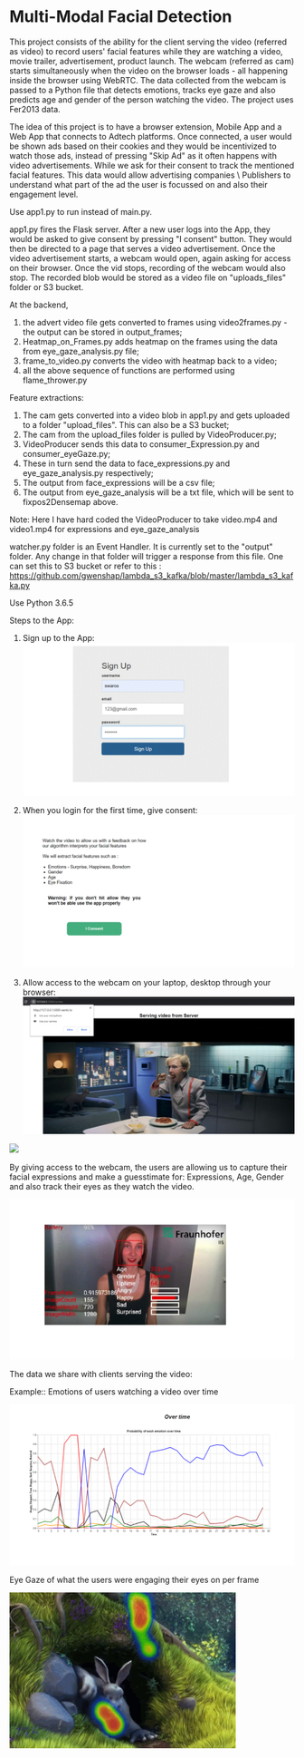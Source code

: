 # Multi-Modal Facial Detection
This project consists of the ability for the client serving the video (referred as video) to record users' facial features while they are watching a video, movie trailer, advertisement, product launch. The webcam (referred as cam) starts simultaneously when the video on the browser loads - all happening inside the browser using WebRTC. The data collected from the webcam is passed to a Python file that detects emotions, tracks eye gaze and also predicts age and gender of the person watching the video. The project uses Fer2013 data. 

The idea of this project is to have a browser extension, Mobile App and a Web App that connects to Adtech platforms. Once connected, a user would be shown ads based on their cookies and they would be incentivized to watch those ads, instead of pressing "Skip Ad" as it often happens with video advertisements. While we ask for their consent to track the mentioned facial features. This data would allow advertising companies \ Publishers to understand what part of the ad the user is focussed on and also their engagement level. 

Use app1.py to run instead of main.py.

app1.py fires the Flask server. After a new user logs into the App, they would be asked to give consent by pressing "I consent" button. They would then be directed to a page that serves a video advertisement. Once the video advertisement starts, a webcam would open, again asking for access on their browser. Once the vid stops, recording of the webcam would also stop. The recorded blob would be stored as a video file on "uploads_files" folder or S3 bucket. 

At the backend, 
1) the advert video file gets converted to frames using video2frames.py - the output can be stored in output_frames;
2) Heatmap_on_Frames.py adds heatmap on the frames using the data from eye_gaze_analysis.py file;
3) frame_to_video.py converts the video with heatmap back to a video;
4) all the above sequence of functions are performed using flame_thrower.py

Feature extractions:
1) The cam gets converted into a video blob in app1.py and gets uploaded to a folder "upload_files". This can also be a S3 bucket;
2) The cam from the upload_files folder is pulled by VideoProducer.py;
3) VideoProducer sends this data to consumer_Expression.py and consumer_eyeGaze.py;
4) These in turn send the data to face_expressions.py and eye_gaze_analysis.py respectively;
5) The output from face_expressions will be a csv file;
6) The output from eye_gaze_analysis will be a txt file, which will be sent to fixpos2Densemap above. 

Note: Here I have hard coded the VideoProducer to take video.mp4 and video1.mp4 for expressions and eye_gaze_analysis

watcher.py folder is an Event Handler. It is currently set to the "output" folder. Any change in that folder will trigger a response from this file. One can set this to S3 bucket or refer to this :
https://github.com/gwenshap/lambda_s3_kafka/blob/master/lambda_s3_kafka.py

Use Python 3.6.5 

Steps to the App:
1) Sign up  to the App:
![](signup.gif)

2) When you login for the first time, give consent:
   ![](consent.gif)

3) Allow access to the webcam on your laptop, desktop through your browser:
   ![](allowaccess.gif)
   
![](video_review.gif)



By giving access to the webcam, the users are allowing us to capture their facial expressions and make a guesstimate for:
Expressions, Age, Gender and also track their eyes as they watch the video. 

![](expression.gif)


The data we share with clients serving the video:

Example:: Emotions of users watching a video over time 

![](overtime.gif)


Eye Gaze of what the users were engaging their eyes on per frame

![](example.gif)

